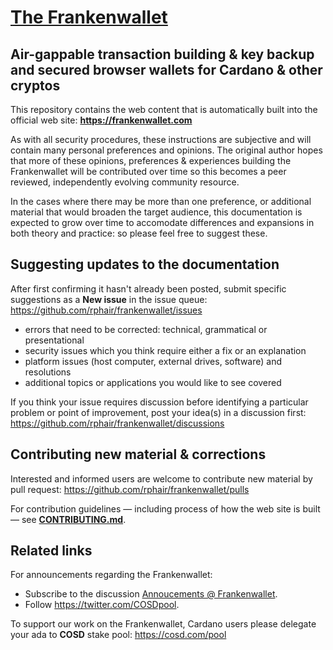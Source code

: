 # [The Frankenwallet](https://frankenwallet.com)

## Air-gappable transaction building & key backup and secured browser wallets for Cardano & other cryptos

This repository contains the web content that is automatically built into the official web site: **https://frankenwallet.com**

As with all security procedures, these instructions are subjective and will contain many personal preferences and opinions.  The original author hopes that more of these opinions, preferences & experiences building the Frankenwallet will be contributed over time so this becomes a peer reviewed, independently evolving community resource.

In the cases where there may be more than one preference, or additional material that would broaden the target audience, this documentation is expected to grow over time to accomodate differences and expansions in both theory and practice: so please feel free to suggest these.

## Suggesting updates to the documentation

After first confirming it hasn't already been posted, submit specific suggestions as a **New issue** in the issue queue: https://github.com/rphair/frankenwallet/issues
* errors that need to be corrected: technical, grammatical or presentational
* security issues which you think require either a fix or an explanation
* platform issues (host computer, external drives, software) and resolutions
* additional topics or applications you would like to see covered

If you think your issue requires discussion before identifying a particular problem or point of improvement, post your idea(s) in a discussion first: https://github.com/rphair/frankenwallet/discussions

## Contributing new material & corrections

Interested and informed users are welcome to contribute new material by pull request: https://github.com/rphair/frankenwallet/pulls

For contribution guidelines — including process of how the web site is built — see **[CONTRIBUTING.md](CONTRIBUTING.md)**.

## Related links

For announcements regarding the Frankenwallet:
* Subscribe to the discussion [Annoucements @ Frankenwallet](https://github.com/rphair/frankenwallet/discussions/1).
* Follow https://twitter.com/COSDpool.

To support our work on the Frankenwallet, Cardano users please delegate your ada to **COSD** stake pool: https://cosd.com/pool
